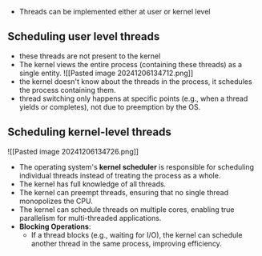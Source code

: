 - Threads can be implemented either at user or kernel level

## Scheduling user level threads
- these threads are not present to the kernel
- The kernel views the entire process (containing these threads) as a single entity.
![[Pasted image 20241206134712.png]]
- the kernel doesn't know about the threads in the process, it schedules the process containing them.
- thread switching only happens at specific points (e.g., when a thread yields or completes), not due to preemption by the OS.
## Scheduling kernel-level threads
![[Pasted image 20241206134726.png]]
- The operating system's **kernel scheduler** is responsible for scheduling individual threads instead of treating the process as a whole.
- The kernel has full knowledge of all threads.
- The kernel can preempt threads, ensuring that no single thread monopolizes the CPU.
- The kernel can schedule threads on multiple cores, enabling true parallelism for multi-threaded applications.
- **Blocking Operations**:
    - If a thread blocks (e.g., waiting for I/O), the kernel can schedule another thread in the same process, improving efficiency.